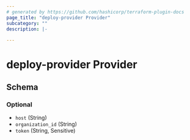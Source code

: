 ```yaml
---
# generated by https://github.com/hashicorp/terraform-plugin-docs
page_title: "deploy-provider Provider"
subcategory: ""
description: |-
  
---
```


# deploy-provider Provider





<!-- schema generated by tfplugindocs -->
## Schema

### Optional

- `host` (String)
- `organization_id` (String)
- `token` (String, Sensitive)
